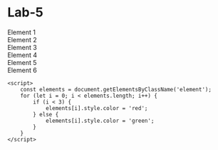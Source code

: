 # Lab-5
<!DOCTYPE html>
<html lang="ru">
<head>
    <meta charset="UTF-8">
    <title>Задание 15</title>
</head>
<body>
    <div class="element">Element 1</div>
    <div class="element">Element 2</div>
    <div class="element">Element 3</div>
    <div class="element">Element 4</div>
    <div class="element">Element 5</div>
    <div class="element">Element 6</div>

    <script>
        const elements = document.getElementsByClassName('element');
        for (let i = 0; i < elements.length; i++) {
            if (i < 3) {
                elements[i].style.color = 'red';
            } else {
                elements[i].style.color = 'green';
            }
        }
    </script>
</body>
</html>
